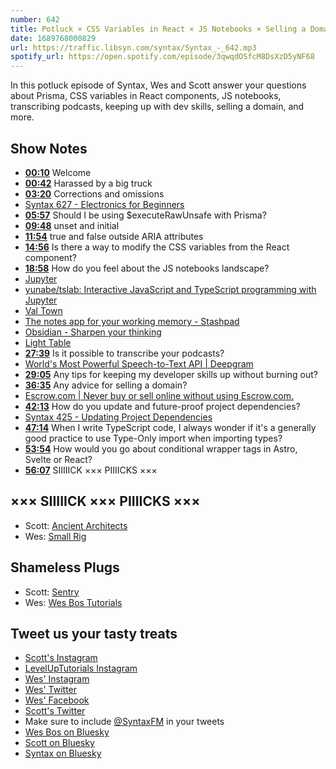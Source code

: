```yaml
---
number: 642
title: Potluck × CSS Variables in React × JS Notebooks × Selling a Domain
date: 1689768000829
url: https://traffic.libsyn.com/syntax/Syntax_-_642.mp3
spotify_url: https://open.spotify.com/episode/3qwqdOSfcM8DsXzD5yNF68
---
```


In this potluck episode of Syntax, Wes and Scott answer your questions about Prisma, CSS variables in React components, JS notebooks, transcribing podcasts, keeping up with dev skills, selling a domain, and more.

## Show Notes

* **[00:10](#t=00:10)** Welcome
* **[00:42](#t=00:42)** Harassed by a big truck
* **[03:20](#t=03:20)** Corrections and omissions
* [Syntax 627 - Electronics for Beginners](https://syntax.fm/show/627/electronics-for-beginners)
* **[05:57](#t=05:57)** Should I be using $executeRawUnsafe with Prisma?
* **[09:48](#t=09:48)** unset and initial
* **[11:54](#t=11:54)** true and false outside ARIA attributes
* **[14:56](#t=14:56)** Is there a way to modify the CSS variables from the React component?
* **[18:58](#t=18:58)** How do you feel about the JS notebooks landscape?
* [Jupyter](https://jupyter.org/)
* [yunabe/tslab: Interactive JavaScript and TypeScript programming with Jupyter](https://github.com/yunabe/tslab)
* [Val Town](https://www.val.town/)
* [The notes app for your working memory - Stashpad](https://www.stashpad.com/)
* [Obsidian - Sharpen your thinking](https://obsidian.md/)
* [Light Table](http://lighttable.com/)
* **[27:39](#t=27:39)** Is it possible to transcribe your podcasts?
* [World's Most Powerful Speech-to-Text API | Deepgram](https://deepgram.com/)
* **[29:05](#t=29:05)** Any tips for keeping my developer skills up without burning out?
* **[36:35](#t=36:35)** Any advice for selling a domain?
* [Escrow.com | Never buy or sell online without using Escrow.com.](https://www.escrow.com/)
* **[42:13](#t=42:13)** How do you update and future-proof project dependencies?
* [Syntax 425 - Updating Project Dependencies](https://syntax.fm/show/425/updating-project-dependencies)
* **[47:14](#t=47:14)** When I write TypeScript code, I always wonder if it's a generally good practice to use Type-Only import when importing types?
* **[53:54](#t=53:54)** How would you go about conditional wrapper tags in Astro, Svelte or React?
* **[56:07](#t=56:07)** SIIIIICK ××× PIIIICKS ×××

## ××× SIIIIICK ××× PIIIICKS ×××

* Scott: [Ancient Architects](https://www.youtube.com/@AncientArchitects)
* Wes: [Small Rig](https://amzn.to/3NTviaX)

## Shameless Plugs

* Scott: [Sentry](https://sentry.io)
* Wes: [Wes Bos Tutorials](https://wesbos.com/courses)

## Tweet us your tasty treats

* [Scott's Instagram](https://www.instagram.com/stolinski/)
* [LevelUpTutorials Instagram](https://www.instagram.com/LevelUpTutorials/)
* [Wes' Instagram](https://www.instagram.com/wesbos/)
* [Wes' Twitter](https://twitter.com/wesbos)
* [Wes' Facebook](https://www.facebook.com/wesbos.developer)
* [Scott's Twitter](https://twitter.com/stolinski)
* Make sure to include [@SyntaxFM](https://twitter.com/SyntaxFM) in your tweets
* [Wes Bos on Bluesky](https://bsky.app/profile/wesbos.com)
* [Scott on Bluesky](https://bsky.app/profile/tolin.ski)
* [Syntax on Bluesky](https://bsky.app/profile/syntax.fm)
